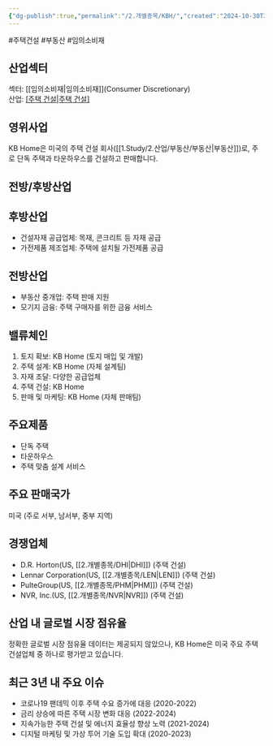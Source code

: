 ```yaml
---
{"dg-publish":true,"permalink":"/2.개별종목/KBH/","created":"2024-10-30T20:54:18.047+09:00","updated":"2025-07-29T21:37:04.803+09:00"}
---
```


#주택건설 #부동산 #임의소비재 

## 산업섹터

섹터: [[임의소비재\|임의소비재]](Consumer Discretionary)  
산업: [[주택 건설\|주택 건설]](Homebuilding)

## 영위사업

KB Home은 미국의 주택 건설 회사([[1.Study/2.산업/부동산/부동산\|부동산]])로, 주로 단독 주택과 타운하우스를 건설하고 판매합니다.

## 전방/후방산업

## 후방산업

- 건설자재 공급업체: 목재, 콘크리트 등 자재 공급
- 가전제품 제조업체: 주택에 설치될 가전제품 공급

## 전방산업

- 부동산 중개업: 주택 판매 지원
- 모기지 금융: 주택 구매자를 위한 금융 서비스

## 밸류체인

1. 토지 확보: KB Home (토지 매입 및 개발)
2. 주택 설계: KB Home (자체 설계팀)
3. 자재 조달: 다양한 공급업체
4. 주택 건설: KB Home
5. 판매 및 마케팅: KB Home (자체 판매팀)

## 주요제품

- 단독 주택
- 타운하우스
- 주택 맞춤 설계 서비스

## 주요 판매국가

미국 (주로 서부, 남서부, 중부 지역)

## 경쟁업체

- D.R. Horton(US, [[2.개별종목/DHI\|DHI]]) (주택 건설)
- Lennar Corporation(US, [[2.개별종목/LEN\|LEN]]) (주택 건설)
- PulteGroup(US, [[2.개별종목/PHM\|PHM]]) (주택 건설)
- NVR, Inc.(US, [[2.개별종목/NVR\|NVR]]) (주택 건설)

## 산업 내 글로벌 시장 점유율

정확한 글로벌 시장 점유율 데이터는 제공되지 않았으나, KB Home은 미국 주요 주택 건설업체 중 하나로 평가받고 있습니다.

## 최근 3년 내 주요 이슈

- 코로나19 팬데믹 이후 주택 수요 증가에 대응 (2020-2022)
- 금리 상승에 따른 주택 시장 변화 대응 (2022-2024)
- 지속가능한 주택 건설 및 에너지 효율성 향상 노력 (2021-2024)
- 디지털 마케팅 및 가상 투어 기술 도입 확대 (2020-2023)